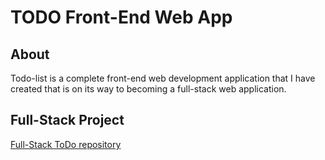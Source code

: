 # TODO Front-End Web App

## About
Todo-list is a complete front-end web development application that I have created that is on its way to becoming a full-stack web application.

## Full-Stack Project
[Full-Stack ToDo repository](https://github.com/MattVastarelli/ToDo-List "full-stack project")
